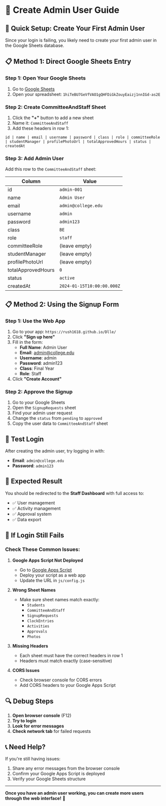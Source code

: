 # 👑 Create Admin User Guide

## 🎯 **Quick Setup: Create Your First Admin User**

Since your login is failing, you likely need to create your first admin user in the Google Sheets database.

## 📋 **Method 1: Direct Google Sheets Entry**

### **Step 1: Open Your Google Sheets**
1. Go to [Google Sheets](https://sheets.google.com)
2. Open your spreadsheet: `1hiTeBU7GeVfVAO1gQHFDiGkZouyEaizj1nnIGd-as2E`

### **Step 2: Create CommitteeAndStaff Sheet**
1. Click the **"+"** button to add a new sheet
2. Name it: `CommitteeAndStaff`
3. Add these headers in row 1:
```
id | name | email | username | password | class | role | committeeRole | studentManager | profilePhotoUrl | totalApprovedHours | status | createdAt
```

### **Step 3: Add Admin User**
Add this row to the `CommitteeAndStaff` sheet:

| Column | Value |
|--------|-------|
| id | `admin-001` |
| name | `Admin User` |
| email | `admin@college.edu` |
| username | `admin` |
| password | `admin123` |
| class | `BE` |
| role | `staff` |
| committeeRole | (leave empty) |
| studentManager | (leave empty) |
| profilePhotoUrl | (leave empty) |
| totalApprovedHours | `0` |
| status | `active` |
| createdAt | `2024-01-15T10:00:00.000Z` |

## 📋 **Method 2: Using the Signup Form**

### **Step 1: Use the Web App**
1. Go to your app: `https://rush1618.github.io/Dlle/`
2. Click **"Sign up here"**
3. Fill in the form:
   - **Full Name**: Admin User
   - **Email**: admin@college.edu
   - **Username**: admin
   - **Password**: admin123
   - **Class**: Final Year
   - **Role**: Staff
4. Click **"Create Account"**

### **Step 2: Approve the Signup**
1. Go to your Google Sheets
2. Open the `SignupRequests` sheet
3. Find your admin user request
4. Change the `status` from `pending` to `approved`
5. Copy the user data to `CommitteeAndStaff` sheet

## 🔧 **Test Login**

After creating the admin user, try logging in with:
- **Email**: `admin@college.edu`
- **Password**: `admin123`

## 🎯 **Expected Result**

You should be redirected to the **Staff Dashboard** with full access to:
- ✅ User management
- ✅ Activity management
- ✅ Approval system
- ✅ Data export

## 🚨 **If Login Still Fails**

### **Check These Common Issues:**

1. **Google Apps Script Not Deployed**
   - Go to [Google Apps Script](https://script.google.com)
   - Deploy your script as a web app
   - Update the URL in `js/config.js`

2. **Wrong Sheet Names**
   - Make sure sheet names match exactly:
     - `Students`
     - `CommitteeAndStaff`
     - `SignupRequests`
     - `ClockEntries`
     - `Activities`
     - `Approvals`
     - `Photos`

3. **Missing Headers**
   - Each sheet must have the correct headers in row 1
   - Headers must match exactly (case-sensitive)

4. **CORS Issues**
   - Check browser console for CORS errors
   - Add CORS headers to your Google Apps Script

## 🔍 **Debug Steps**

1. **Open browser console** (F12)
2. **Try to login**
3. **Look for error messages**
4. **Check network tab** for failed requests

## 📞 **Need Help?**

If you're still having issues:
1. Share any error messages from the browser console
2. Confirm your Google Apps Script is deployed
3. Verify your Google Sheets structure

---

**Once you have an admin user working, you can create more users through the web interface!** 🎉 